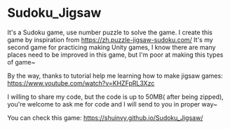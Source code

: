 # Sudoku_Jigsaw
It's a Sudoku game, use number puzzle to solve the game.
I create this game by inspiration from https://zh.puzzle-jigsaw-sudoku.com/
It's my second game for practicing making Unity games,
I know there are many places need to be improved in this game,
but I'm poor at making this types of game~

By the way, thanks to tutorial help me learning how to make jigsaw games:
https://www.youtube.com/watch?v=KHZFpRL3Xzc

I willing to share my code, but the code is up to 50MB( after being zipped),
you're welcome to ask me for code and I will send to you in proper way~

You can check this game:
https://shuinvy.github.io/Sudoku_Jigsaw/

